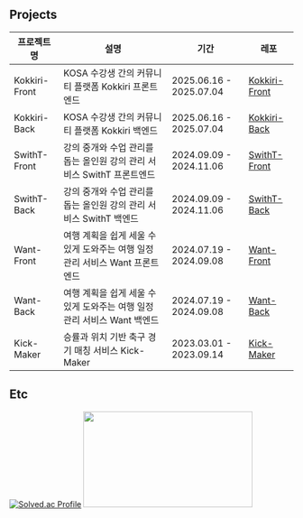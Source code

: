 
## Projects
|프로젝트명|설명|기간|레포|
|---|---|---|---|
|Kokkiri-Front|KOSA 수강생 간의 커뮤니티 플랫폼 Kokkiri 프론트엔드|2025.06.16 - 2025.07.04|[Kokkiri-Front](https://github.com/team-kokkiri/Kokkiri-Front)|
|Kokkiri-Back|KOSA 수강생 간의 커뮤니티 플랫폼 Kokkiri 백엔드|2025.06.16 - 2025.07.04|[Kokkiri-Back](https://github.com/team-kokkiri/Kokkiri-Back)|
|SwithT-Front|강의 중개와 수업 관리를 돕는 올인원 강의 관리 서비스 SwithT 프론트엔드|2024.09.09 - 2024.11.06|[SwithT-Front](https://github.com/SwithT/SwithT_BE)|
|SwithT-Back|강의 중개와 수업 관리를 돕는 올인원 강의 관리 서비스 SwithT 백엔드|2024.09.09 - 2024.11.06|[SwithT-Back](https://github.com/SwithT/SwithT_BE)|
|Want-Front|여행 계획을 쉽게 세울 수 있게 도와주는 여행 일정 관리 서비스 Want 프론트엔드|2024.07.19 - 2024.09.08|[Want-Front](https://github.com/keemzleun/Want-Front)|
|Want-Back|여행 계획을 쉽게 세울 수 있게 도와주는 여행 일정 관리 서비스 Want 백엔드|2024.07.19 - 2024.09.08|[Want-Back](https://github.com/keemzleun/Want-Back)|
|Kick-Maker|승률과 위치 기반 축구 경기 매칭 서비스 Kick-Maker|2023.03.01 - 2023.09.14|[Kick-Maker](https://github.com/keemzleun/Kick-Maker)|

## Etc

[![Solved.ac Profile](http://mazassumnida.wtf/api/v2/generate_badge?boj=jiyong012)](https://solved.ac/jiyong012/)
<a href="https://github.com/devxb/gitanimals">
  <img
    src="https://render.gitanimals.org/lines/keemzleun?pet-id=603474888179016065"
    width="300"
    height="170"
  />
</a>


  
